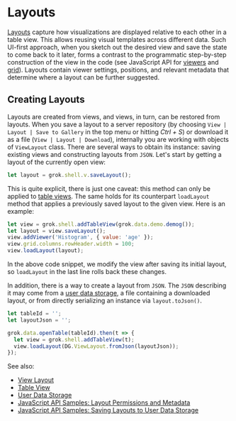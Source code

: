 <!-- TITLE: Use Layouts -->

# Layouts

[Layouts](../../visualize/view-layout.md) capture how visualizations are displayed relative to each
other in a table view. This allows reusing visual templates across different data. Such UI-first
approach, when you sketch out the desired view and save the state to come back to it later, forms a
contrast to the programmatic step-by-step construction of the view in the code (see JavaScript API
for [viewers](manipulate-viewers.md) and [grid](customize-grid.md)). Layouts contain viewer settings,
positions, and relevant metadata that determine where a layout can be further suggested.

## Creating Layouts

Layouts are created from views, and views, in turn, can be restored from layouts. When you save a
layout to a server repository (by choosing `View | Layout | Save to Gallery` in the top menu or
hitting _Ctrl + S_) or download it as a file (`View | Layout | Download`), internally you are
working with objects of `ViewLayout` class. There are several ways to obtain its instance: saving
existing views and constructing layouts from `JSON`. Let's start by getting a layout of the
currently open view:

```js
let layout = grok.shell.v.saveLayout();
```

This is quite explicit, there is just one caveat: this method can only be applied to
[table views](../../overview/table-view.md). The same holds for its counterpart `loadLayout`
method that applies a previously saved layout to the given view. Here is an example:

```js
let view = grok.shell.addTableView(grok.data.demo.demog());
let layout = view.saveLayout();
view.addViewer('Histogram', { value: 'age' });
view.grid.columns.rowHeader.width = 100;
view.loadLayout(layout);
```

In the above code snippet, we modify the view after saving its initial layout, so
`loadLayout` in the last line rolls back these changes.

In addition, there is a way to create a layout from `JSON`. The `JSON` describing it may come from a
[user data storage](https://public.datagrok.ai/js/samples/ui/views/layouts), a file containing a
downloaded layout, or from directly serializing an instance via `layout.toJson()`.

```js
let tableId = '';
let layoutJson = '';

grok.data.openTable(tableId).then(t => {
  let view = grok.shell.addTableView(t);
  view.loadLayout(DG.ViewLayout.fromJson(layoutJson));
});
```
<!-- TODO: grok.dapi.layouts entrypoint, applying layouts to new data, storing metadata in layouts -->

See also:
  - [View Layout](../../visualize/view-layout.md)
  - [Table View](../../overview/table-view.md)
  - [User Data Storage](../user-data-storage.md)
  - [JavaScript API Samples: Layout Permissions and Metadata](https://public.datagrok.ai/js/samples/dapi/layouts-and-permissions)
  - [JavaScript API Samples: Saving Layouts to User Data Storage](https://public.datagrok.ai/js/samples/ui/views/layouts)
